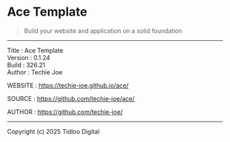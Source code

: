 # Ace Template
> Build your website and application on a solid foundation
------------------------------------------------------------------

Title    : Ace Template  
Version  : 0.1.24  
Build    : 326.21  
Author   : Techie Joe  

WEBSITE  : https://techie-joe.github.io/ace/  

SOURCE   : https://github.com/techie-joe/ace/  

AUTHOR   : https://github.com/techie-joe/  

------------------------------------------------------------------

Copyright (c) 2025 Tidloo Digital